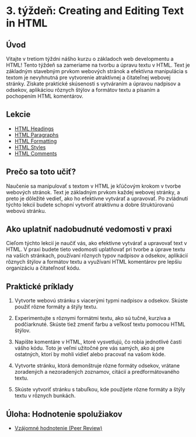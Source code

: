 # 3. týždeň: Creating and Editing Text in HTML

## Úvod

Vitajte v tretiom týždni nášho kurzu o základoch web developmentu a HTML! Tento týždeň sa zameriame na tvorbu a úpravu textu v HTML. Text je základným stavebným prvkom webových stránok a efektívna manipulácia s textom je nevyhnutná pre vytvorenie atraktívnej a čitateľnej webovej stránky. Získate praktické skúsenosti s vytváraním a úpravou nadpisov a odsekov, aplikáciou rôznych štýlov a formátov textu a písaním a pochopením HTML komentárov.

## Lekcie

- [HTML Headings](https://www.w3schools.com/html/html_headings.asp)
- [HTML Paragraphs](https://www.w3schools.com/html/html_paragraphs.asp)
- [HTML Formatting](https://www.w3schools.com/html/html_formatting.asp)
- [HTML Styles](https://www.w3schools.com/html/html_styles.asp)
- [HTML Comments](https://www.w3schools.com/html/html_comments.asp)

## Prečo sa toto učiť?

Naučenie sa manipulovať s textom v HTML je kľúčovým krokom v tvorbe webových stránok. Text je základným prvkom každej webovej stránky, a preto je dôležité vedieť, ako ho efektívne vytvárať a upravovať. Po zvládnutí týchto lekcií budete schopní vytvoriť atraktívnu a dobre štruktúrovanú webovú stránku.

## Ako uplatniť nadobudnuté vedomosti v praxi

Cieľom týchto lekcií je naučiť vás, ako efektívne vytvárať a upravovať text v HTML. V praxi budete tieto vedomosti uplatňovať pri tvorbe a úprave textu na vašich stránkach, používaní rôznych typov nadpisov a odsekov, aplikácií rôznych štýlov a formátov textu a využívaní HTML komentárov pre lepšiu organizáciu a čitateľnosť kódu.

## Praktické príklady

1. Vytvorte webovú stránku s viacerými typmi nadpisov a odsekov. Skúste použiť rôzne formáty a štýly textu.

2. Experimentujte s rôznymi formátmi textu, ako sú tučné, kurzíva a podčiarknuté. Skúste tiež zmeniť farbu a veľkosť textu pomocou HTML štýlov.

3. Napíšte komentáre v HTML, ktoré vysvetlujú, čo robia jednotlivé časti vášho kódu. Toto je veľmi užitočné pre vás samých, ako aj pre ostatných, ktorí by mohli vidieť alebo pracovať na vašom kóde.

4. Vytvorte stránku, ktorá demonštruje rôzne formáty odsekov, vrátane zoradených a nezoradených zoznamov, citácií a predformátovaného textu.

5. Skúste vytvoriť stránku s tabuľkou, kde použijete rôzne formáty a štýly textu v rôznych bunkách.

## Úloha: Hodnotenie spolužiakov

- [Vzájomné hodnotenie (Peer Review)](/2_rocnik/1_polrok/lekcie/PeerReview.md)
